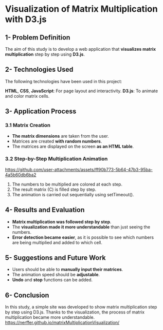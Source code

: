 # Visualization of Matrix Multiplication with D3.js

## 1- Problem Definition
The aim of this study is to develop a web application that **visualizes matrix multiplication** step by step using **D3.js**.

## 2- Technologies Used
The following technologies have been used in this project:

**HTML**, **CSS**, **JavaScript**: For page layout and interactivity.
**D3.js**: To animate and color matrix cells.

## 3- Application Process

### 3.1 Matrix Creation

- **The matrix dimensions** are taken from the user.
- Matrices are created **with random numbers**.
- The matrices are displayed on the screen **as an HTML table**.

### 3.2 Step-by-Step Multiplication Animation

https://github.com/user-attachments/assets/ff90b773-5b64-47b3-95ba-4a5b60db6ba2

1. The numbers to be multiplied are colored at each step.
2. The result matrix (C) is filled step by step.
3. The animation is carried out sequentially using setTimeout().

## 4- Results and Evaluation

- **Matrix multiplication was followed step by step**.
- The **visualization made it more understandable** than just seeing the numbers.
- **Error detection became easier**, as it is possible to see which numbers are being multiplied and added to which cell.

## 5- Suggestions and Future Work

- Users should be able to **manually input their matrices**.
- The animation speed should be **adjustable**.
- **Undo** and **stop** functions can be added.
  
## 6- Conclusion
In this study, a simple site was developed to show matrix multiplication step by step using D3.js. Thanks to the visualization, the process of matrix multiplication became more understandable.
https://nerffer.github.io/matrixMultiplicationVisualization/
